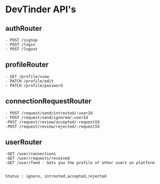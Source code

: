 # DevTinder API's

## authRouter

    - POST /signup
    - POST /login
    - POST /logout

## profileRouter

    - GET /profile/view
    - PATCH /profile/edit
    - PATCH /profile/password

## connectionRequestRouter

    - POST /request/send/intrested/:userId
    - POST /request/send/ignored/:userId
    -POST /request/review/accepted/:requestId
    -POST /request/review/rejected/:requestId

## userRouter

    -GET /user/connections
    -GET /user/requests/received
    -GET /user/feed - Gets you the profile of other users on platform


    Status : ignore, intrested,accepted,rejected
